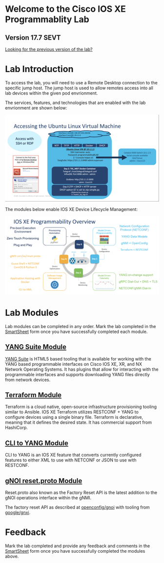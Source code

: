 # Welcome to the Cisco IOS XE Programmablity Lab

## Version 17.7 SEVT

[Looking for the previous version of the lab?](https://github.com/jeremycohoe/cisco-ios-xe-programmability-lab)

# Lab Introduction
To access the lab, you will need to use a Remote Desktop connection to the specific jump host. The jump host is used to allow remotes access into all lab devices within the given pod envrionment.

The services, features, and technologies that are enabled with the lab envrionment are shown below:

![](./imgs/pod_details.png)

The modules below enable IOS XE Device Lifecycle Management:

![](./imgs/device_lifecycle.png)

# Lab Modules

Lab modules can be completed in any order. Mark the lab completed in the [SmartSheet](https://app.smartsheet.com/b/form/134240eac2d84a57acd4efc24fd8f3d0) form once you have successfully completed each module. 

## [YANG Suite Module](YANG_Suite.md)

[YANG Suite](https://github.com/CiscoDevNet/yangsuite) is HTML5 based tooling that is available for working with the YANG based programmable interfaces on Cisco IOS XE, XR, and NX Network Operating Systems. It has plugins that allow for interacting with the programmable interfaces and supports downloading YANG files directly from network devices.



## [Terraform Module](Terraform.md)
Terraform is a cloud native, open-source infrastructure provisioning tooling similar to Ansible. IOS XE Terraform utilizes RESTCONF + YANG to configure devices using a single binary file. Terraform is declarative, meaning that it defines the desired state. It has commercial support from HashiCorp.



## [CLI to YANG Module](CLI2YANG.md)
CLI to YANG is an IOS XE feature that converts currently configured features to either XML to use with NETCONF or JSON to use with RESTCONF.



## [gNOI reset.proto Module](gNOI_reset_proto.md)
Reset.proto also known as the Factory Reset API is the latest addition to the gNOI operations interface within the gNMI.

The factory reset API as described at [openconfig/gnoi](https://github.com/openconfig/gnoi/blob/master/factory_reset/​) with tooling from [google/gnxi](https://github.com/google/gnxi/tree/master/gnoi_reset).



# Feedback
 Mark the lab completed and provide any feedback and comments in the [SmartSheet](https://app.smartsheet.com/b/form/134240eac2d84a57acd4efc24fd8f3d0) form once you have successfully completed the modules above. 
